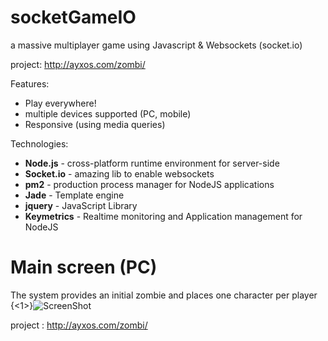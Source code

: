 # socketGameIO
a massive multiplayer game using Javascript &amp; Websockets (socket.io)

project: http://ayxos.com/zombi/

Features:

* Play everywhere!
* multiple devices supported (PC, mobile)
* Responsive (using media queries)

Technologies:

* **Node.js** - cross-platform runtime environment for server-side
* **Socket.io** - amazing lib to enable websockets
* **pm2**     - production process manager for NodeJS applications
* **Jade**    - Template engine
* **jquery**  - JavaScript Library
* **Keymetrics** - Realtime monitoring and Application management for NodeJS

# Main screen (PC)
The system provides an initial zombie and places one character per player
{<1>}![ScreenShot](http://i60.tinypic.com/2ivh0fo.png)


project : http://ayxos.com/zombi/
